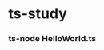 <!--
 * @Author: mellow
 * @Date: 2021-07-28 10:57:00
 * @LastEditors: mellow
 * @LastEditTime: 2021-09-06 13:51:08
-->
# ts-study
### ts-node HelloWorld.ts